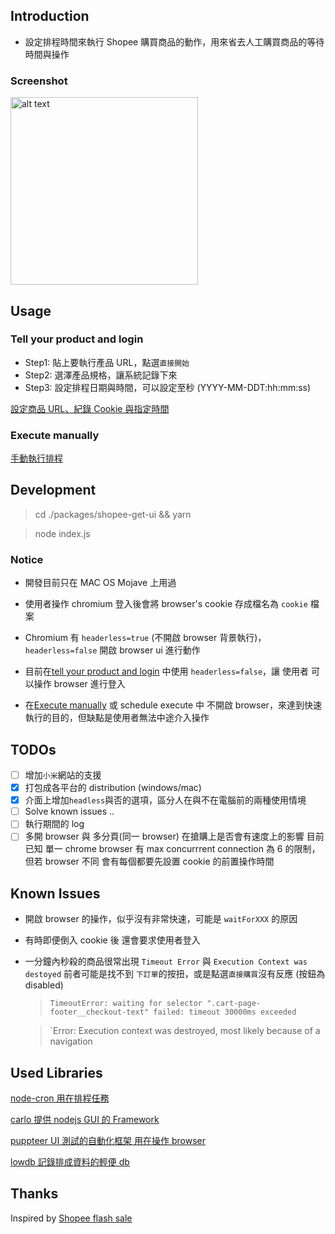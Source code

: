 ## Introduction

- 設定排程時間來執行 Shopee 購買商品的動作，用來省去人工購買商品的等待時間與操作

### Screenshot

<img src="https://i.imgur.com/bZdUF6c.png" alt="alt text" width="300" height="whatever">

## Usage

### Tell your product and login

- Step1: 貼上要執行產品 URL，點選`直接開始`
- Step2: 選澤產品規格，讓系統記錄下來
- Step3: 設定排程日期與時間，可以設定至秒 (YYYY-MM-DDT:hh:mm:ss)

[設定商品 URL、紀錄 Cookie 與指定時間](https://www.youtube.com/watch?v=FO9I0xfKKqM)

### Execute manually

[手動執行排程](https://youtu.be/6CKyQ3hVCTs)

## Development

> cd ./packages/shopee-get-ui && yarn

> node index.js

### Notice

- 開發目前只在 MAC OS Mojave 上用過
- 使用者操作 chromium 登入後會將 browser's cookie 存成檔名為 `cookie` 檔案
- Chromium 有 `headerless=true` (不開啟 browser 背景執行)，`headerless=false` 開啟 browser ui 進行動作

- 目前在[tell your product and login](#tell-your-product-and-login) 中使用 `headerless=false`，讓 使用者 可以操作 browser 進行登入
- 在[Execute manually](#execute-manually) 或 schedule execute 中 不開啟 browser，來達到快速執行的目的，但缺點是使用者無法中途介入操作

## TODOs

- [ ] 增加`小米`網站的支援
- [x] 打包成各平台的 distribution (windows/mac)
- [x] 介面上增加`headless`與否的選項，區分人在與不在電腦前的兩種使用情境
- [ ] Solve known issues ..
- [ ] 執行期間的 log
- [ ] 多開 browser 與 多分頁(同一 browser) 在搶購上是否會有速度上的影響 目前已知 單一 chrome browser 有 max concurrrent connection 為 6 的限制，但若 browser 不同 會有每個都要先設置 cookie 的前置操作時間

## Known Issues

- 開啟 browser 的操作，似乎沒有非常快速，可能是 `waitForXXX` 的原因
- 有時即便倒入 cookie 後 還會要求使用者登入
- 一分鐘內秒殺的商品很常出現 `Timeout Error` 與 `Execution Context was destoyed`
  前者可能是找不到 `下訂單`的按扭，或是點選`直接購買`沒有反應
  (按鈕為 disabled)

  > `TimeoutError: waiting for selector ".cart-page-footer__checkout-text" failed: timeout 30000ms exceeded`

  > `Error: Execution context was destroyed, most likely because of a navigation

## Used Libraries

[node-cron 用在排程任務](https://github.com/kelektiv/node-cron)

[carlo 提供 nodejs GUI 的 Framework](https://github.com/GoogleChromeLabs/carlo)

[puppteer UI 測試的自動化框架 用在操作 browser](https://github.com/GoogleChrome/puppeteer)

[lowdb 記錄排成資料的輕便 db](https://github.com/typicode/lowdb)

## Thanks

Inspired by [Shopee flash sale](https://shopee.tw/flash_sale/)
